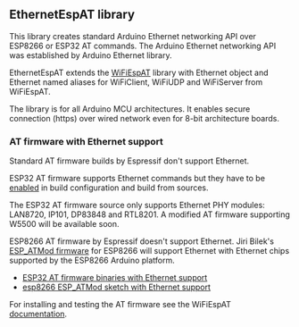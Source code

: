 
## EthernetEspAT library

This library creates standard Arduino Ethernet networking API over ESP8266 or ESP32 AT commands. The Arduino Ethernet networking API was established by Arduino Ethernet library.

EthernetEspAT extends the [WiFiEspAT](https://github.com/JAndrassy/WiFiEspAT) library with Ethernet object and Ethernet named aliases for WiFiClient, WiFiUDP and WiFiServer from WiFiEspAT.

The library is for all Arduino MCU architectures. It enables secure connection (https) over wired network even for 8-bit architecture boards.

### AT firmware with Ethernet support

Standard AT firmware builds by Espressif don't support Ethernet.

ESP32 AT firmware supports Ethernet commands but they have to be [enabled](https://docs.espressif.com/projects/esp-at/en/latest/esp32/Compile_and_Develop/How_to_enable_ESP_AT_Ethernet.html) in build configuration and build from sources.

The ESP32 AT firmware source only supports Ethernet PHY modules: LAN8720, IP101, DP83848 and RTL8201. A modified AT firmware supporting W5500 will be available soon.

ESP8266 AT firmware by Espressif doesn't support Ethernet. Jiri Bilek's [ESP_ATMod firmware](https://github.com/JiriBilek/ESP_ATMod#description) for ESP8266 will support Ethernet with Ethernet chips supported by the ESP8266 Arduino platform.

* [ESP32 AT firmware binaries with Ethernet support](https://github.com/Networking-for-Arduino/EthernetEspAT/wiki/ESP32-firmware)
* [esp8266 ESP_ATMod sketch with Ethernet support](https://github.com/JAndrassy/ESP_ATMod/tree/ethernet_support)

For installing and testing the AT firmware see the WiFiEspAT [documentation](https://github.com/JAndrassy/WiFiEspAT?tab=readme-ov-file#getting-started).
